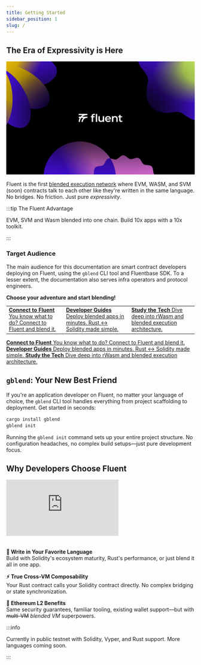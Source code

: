 ```yaml
---
title: Getting Started
sidebar_position: 1
slug: /
---
```

The Era of Expressivity is Here
---

![Fluent Banner](../static/img/fluent-banner.png)

Fluent is the first [blended execution network](https://www.fluent.xyz/blended-101) where EVM, WASM, and SVM (soon) contracts talk to each other like they're written in the same language. No bridges. No friction. Just pure _expressivity_.

:::tip The Fluent Advantage

EVM, SVM and Wasm blended into one chain. Build 10x apps with a 10x toolkit.

:::

### Target Audience

The main audience for this documentation are smart contract developers deploying on Fluent, using the `gblend` CLI tool and Fluentbase SDK. To a lesser extent, the documentation also serves infra operators and protocol engineers.

**Choose your adventure and start blending!**

<table data-column-title-hidden data-view="cards">
    <tbody>
        <tr>
            <td>
                <a href="./connect-to-fluent">
                    <strong>Connect to Fluent</strong>
                    <span>You know what to do? Connect to Fluent and blend it.</span>
                </a>
            </td>
            <td>
                <a href="developer-guides/building-a-blended-app/">
                    <strong>Developer Guides</strong> 
                    <span>Deploy blended apps in minutes. Rust ↔ Solidity made simple.</span>
                </a>
            </td>
            <td>
                <a href="knowledge-base/fluent-overview">
                    <strong>Study the Tech</strong> 
                    <span>Dive deep into rWasm and blended execution architecture.</span>
                </a>
            </td>
        </tr>
    </tbody>
</table>
<div data-view="cards">
    <a href="./connect-to-fluent">
        <strong>Connect to Fluent</strong>
        <span>You know what to do? Connect to Fluent and blend it.</span>
    </a>
    <a href="developer-guides/building-a-blended-app/">
        <strong>Developer Guides</strong> 
        <span>Deploy blended apps in minutes. Rust ↔ Solidity made simple.</span>
    </a>
    <a href="knowledge-base/fluent-overview">
        <strong>Study the Tech</strong> 
        <span>Dive deep into rWasm and blended execution architecture.</span>
    </a>
</div>

## `gblend`: Your New Best Friend

If you're an application developer on Fluent, no matter your language of choice, the `gblend` CLI tool handles everything from project scaffolding to deployment. Get started in seconds:

```bash
cargo install gblend
gblend init
```

Running the `gblend init` command sets up your entire project structure. No configuration headaches, no complex build setups—just pure development focus.

## Why Developers Choose Fluent

<!-- Responsive YouTube embed -->
<div class="video-responsive">
  <iframe src="https://www.youtube.com/embed/WkDafMeCABg" title="The benefits of blended execution, explained in just 15 minutes." frameborder="0" allow="accelerometer; autoplay; clipboard-write; encrypted-media; gyroscope; picture-in-picture; web-share" allowfullscreen></iframe>
</div>
<br />

**🚀 Write in Your Favorite Language**  
Build with Solidity's ecosystem maturity, Rust's performance, or just blend it all in one app.

**⚡ True Cross-VM Composability**  
Your Rust contract calls your Solidity contract directly. No complex bridging or state synchronization.

**🔧 Ethereum L2 Benefits**  
Same security guarantees, familiar tooling, existing wallet support—but with ~~multi-VM~~ _blended VM_ superpowers.

:::info

Currently in public testnet with Solidity, Vyper, and Rust support. More languages coming soon.

:::
